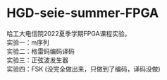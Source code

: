 # HGD-seie-summer-FPGA
哈工大电信院2022夏季学期FPGA课程实验。  
实验一：m序列  
实验二：格雷码编码译码  
实验三：正弦波发生器  
实验四：FSK  (没完全做出来，只做到了编码，译码没做)
